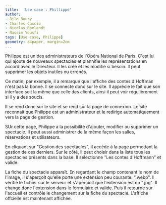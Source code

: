 ```yaml
---
title:  'Use case : Phillippe'
author:
- Bilo Boury
- Charles Cascio
- Nicolas Roelandt
- Nassim Yousfi
tags: [Use case, Philippe]
geometry: a4paper, margin=2cm
...
```


Philippe est un des administrateurs de l'Opéra National de Paris.
C'est lui qui ajoute de nouveaux spectacles et plannifie les représentations en accord avec le Directeur.
Il les créé et les modifie si besoin.
Il peut supprimer les objets inutiles ou erronés.

Ce matin, par exemple, il a remarqué que l'affiche des contes d'Hoffman n'est pas la bonne.
Il se connecte donc sur le site. Il apprécie le fait que son interface soit la même que celle
des clients, ainsi il peut voir régulièrement si il y a des soucis.


Il se rend donc sur le site et se rend sur la page de connexion. Le site reconnait que Philippe est un administrateur et le redirige automatiquement vers la page de gestion.

SUr cette page, Philippe a la possibilité d'ajouter, modifier ou supprimer un spectacle. Il peut aussi administrer de la même façon les salles, réservations et utilisateurs.

En cliquant sur "Gestion des spectacles", il accède à la page permettant la gestion de ces derniers. Sur le côté, il peut choisir dans la liste tous les spectacles présents dans la base. Il sélectionne "Les contes d'Hoffmann" et valide.

La fiche du spectacle apparaît. En regardant le champ contenant le nom de l'image, il s'aperçoit qu'elle porte une extension peu courante: ".webp". Il vérifie le fichier sur le serveur et s'aperçioit que l'extension est en ".jpg". Il change donc l'extension dans le formulaire et valide. Puis il retourne sur l'accueil et contrôle le changement sur la fiche du spectacle. L'affiche offcielle est maintenant affichée.
